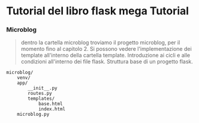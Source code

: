 # Tutorial del libro flask mega Tutorial

### Microblog
> dentro la cartella microblog troviamo il progetto microblog, per il momento fino al capitolo 2.
> Si possono vedere l'implementazione dei template all'interno della cartella template.
> Introduzione ai cicli e alle condizioni all'interno dei file flask.
> Struttura base di un progetto flask.
```
microblog/
    venv/
    app/
        __init__.py
        routes.py
        templates/
            base.html
            index.html
    microblog.py
```
